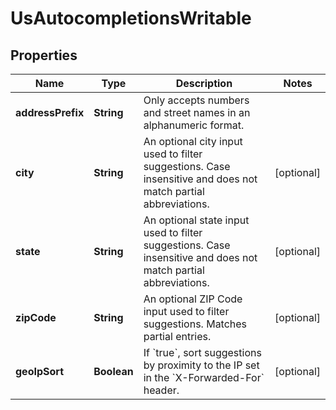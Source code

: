 

# UsAutocompletionsWritable


## Properties

Name | Type | Description | Notes
------------ | ------------- | ------------- | -------------
**addressPrefix** | **String** | Only accepts numbers and street names in an alphanumeric format.  | 
**city** | **String** | An optional city input used to filter suggestions. Case insensitive and does not match partial abbreviations.  |  [optional]
**state** | **String** | An optional state input used to filter suggestions. Case insensitive and does not match partial abbreviations.  |  [optional]
**zipCode** | **String** | An optional ZIP Code input used to filter suggestions. Matches partial entries.  |  [optional]
**geoIpSort** | **Boolean** | If &#x60;true&#x60;, sort suggestions by proximity to the IP set in the &#x60;X-Forwarded-For&#x60; header.  |  [optional]



